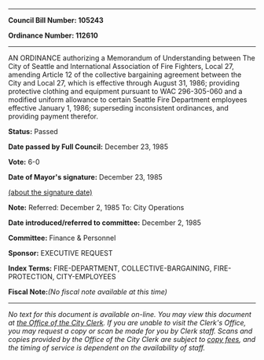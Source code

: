

********

**Council Bill Number: 105243**
   
**Ordinance Number: 112610**
********

 AN ORDINANCE authorizing a Memorandum of Understanding between The City of Seattle and International Association of Fire Fighters, Local 27, amending Article 12 of the collective bargaining agreement between the City and Local 27, which is effective through August 31, 1986; providing protective clothing and equipment pursuant to WAC 296-305-060 and a modified uniform allowance to certain Seattle Fire Department employees effective January 1, 1986; superseding inconsistent ordinances, and providing payment therefor.

**Status:** Passed
   
**Date passed by Full Council:** December 23, 1985
   
**Vote:** 6-0
   
**Date of Mayor's signature:** December 23, 1985
   
[(about the signature date)](/~public/approvaldate.htm)
   
   
**Note:** Referred: December 2, 1985 To: City Operations

   
**Date introduced/referred to committee:** December 2, 1985
   
**Committee:** Finance & Personnel
   
**Sponsor:** EXECUTIVE REQUEST
   
   
**Index Terms:** FIRE-DEPARTMENT, COLLECTIVE-BARGAINING, FIRE-PROTECTION, CITY-EMPLOYEES

**Fiscal Note:**_(No fiscal note available at this time)_
********

_No text for this document is available on-line. You may view this document at [the Office of the City Clerk](http://www.seattle.gov/leg/clerk/contactUs.htm). If you are unable to visit the Clerk's Office, you may request a copy or scan be made for you by Clerk staff. Scans and copies provided by the Office of the City Clerk are subject to [copy fees](http://clerk.seattle.gov/~public/clerkfees.htm), and the timing of service is dependent on the availability of staff._

